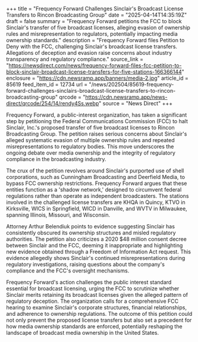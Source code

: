 +++
title = "Frequency Forward Challenges Sinclair's Broadcast License Transfers to Rincon Broadcasting Group"
date = "2025-04-14T14:35:19Z"
draft = false
summary = "Frequency Forward petitions the FCC to block Sinclair's transfer of five broadcast licenses, alleging evasion of ownership rules and misrepresentation to regulators, potentially impacting media ownership standards."
description = "Frequency Forward files Petition to Deny with the FCC, challenging Sinclair's broadcast license transfers. Allegations of deception and evasion raise concerns about industry transparency and regulatory compliance."
source_link = "https://newsdirect.com/news/frequency-forward-files-fcc-petition-to-block-sinclair-broadcast-license-transfers-for-five-stations-166366144"
enclosure = "https://cdn.newsramp.app/banners/media-2.jpg"
article_id = 85619
feed_item_id = 12734
url = "/news/202504/85619-frequency-forward-challenges-sinclairs-broadcast-license-transfers-to-rincon-broadcasting-group"
qrcode = "https://cdn.newsramp.app/news-direct/qrcode/254/14/rendy4Ss.webp"
source = "News Direct"
+++

<p>Frequency Forward, a public-interest organization, has taken a significant step by petitioning the Federal Communications Commission (FCC) to halt Sinclair, Inc.'s proposed transfer of five broadcast licenses to Rincon Broadcasting Group. The petition raises serious concerns about Sinclair's alleged systematic evasion of multiple ownership rules and repeated misrepresentations to regulatory bodies. This move underscores the ongoing debate over media ownership and the integrity of regulatory compliance in the broadcasting industry.</p><p>The crux of the petition revolves around Sinclair's purported use of shell corporations, such as Cunningham Broadcasting and Deerfield Media, to bypass FCC ownership restrictions. Frequency Forward argues that these entities function as a 'shadow network,' designed to circumvent federal regulations rather than operate as independent broadcasters. The stations involved in the challenged license transfers are KHQA in Quincy, KTVO in Kirksville, WICS in Springfield, WICD in Danville, and WVTV in Milwaukee, spanning Illinois, Missouri, and Wisconsin.</p><p>Attorney Arthur Belendiuk points to evidence suggesting Sinclair has consistently obscured its ownership structures and misled regulatory authorities. The petition also criticizes a 2020 $48 million consent decree between Sinclair and the FCC, deeming it inappropriate and highlighting new evidence obtained through a Freedom of Information Act request. This evidence allegedly shows Sinclair's continued misrepresentations during regulatory investigations, raising questions about the company's compliance and the FCC's oversight mechanisms.</p><p>Frequency Forward's action challenges the public interest standard essential for broadcast licensing, urging the FCC to scrutinize whether Sinclair merits retaining its broadcast licenses given the alleged pattern of regulatory deception. The organization calls for a comprehensive FCC hearing to examine Sinclair's corporate structures, financial relationships, and adherence to ownership regulations. The outcome of this petition could not only prevent the proposed license transfers but also set a precedent for how media ownership standards are enforced, potentially reshaping the landscape of broadcast media ownership in the United States.</p>